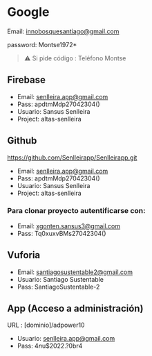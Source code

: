 # Google

Email: innobosquesantiago@gmail.com

password: Montse1972*

>⚠️ Si pide código : Teléfono Montse

## Firebase

- Email: senlleira.app@gmail.com
- Pass: apdtmMdp27042304()
- Usuario: Sansus Senlleira 
- Project: altas-senlleira

## Github

https://github.com/Senlleirapp/Senlleirapp.git
- Email: senlleira.app@gmail.com
- Pass: apdtmMdp27042304()
- Usuario: Sansus Senlleira 
- Project: altas-senlleira

### Para clonar proyecto autentificarse con:

- Email: xgonten.sansus3@gmail.com
- Pass: Tq0xuxvBMs27042304()

## Vuforia
- Email: santiagosustentable2@gmail.com
- Usuario: Santiago Sustentable
- Pass: SantiagoSustentable-2

## App (Acceso a administración)

URL : [dominio]/adpower10

- Usuario: senlleira.app@gmail.com
- Pass: $4n$u$2022.?0br4
